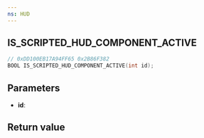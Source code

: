 ```yaml
---
ns: HUD
---
```

## IS_SCRIPTED_HUD_COMPONENT_ACTIVE

```c
// 0xDD100EB17A94FF65 0x2B86F382
BOOL IS_SCRIPTED_HUD_COMPONENT_ACTIVE(int id);
```


## Parameters
* **id**: 

## Return value
